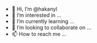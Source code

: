 - 👋 Hi, I’m @hakanyl
- 👀 I’m interested in ...
- 🌱 I’m currently learning ...
- 💞️ I’m looking to collaborate on ...
- 📫 How to reach me ...

<!---
hakanyl/hakanyl is a ✨ special ✨ repository because its `README.md` (this file) appears on your GitHub profile.
You can click the Preview link to take a look at your changes.
--->
